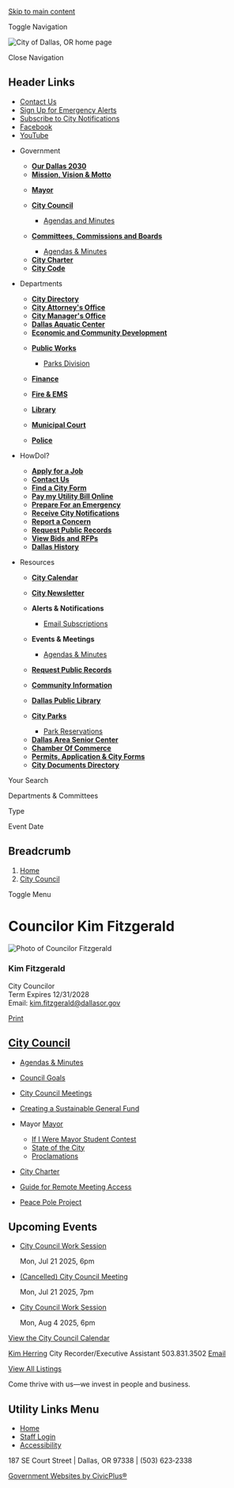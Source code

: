 [Skip to main content](https://www.dallasor.gov/citycouncil/page/councilor-kim-fitzgerald/)

Toggle Navigation

![City of Dallas, OR home page](https://www.dallasor.gov/themes/custom/dallasor/dallasor_theme/logo.png)

Close Navigation

## Header Links

- [Contact Us](https://www.dallasor.gov/contact-us)
- [Sign Up for Emergency Alerts](https://oralert.gov "(opens in a new window)")
- [Subscribe to City Notifications](https://www.dallasor.gov/portal)
- [Facebook](https://www.facebook.com/cityofdallasoregon "(opens in a new window)")
- [YouTube](https://www.youtube.com/channel/UCeQF36OlkxileNNSUa0-GDQ "(opens in a new window)")

<!--THE END-->

- Government
  
  - [**Our Dallas 2030**](https://www.dallasor.gov/node/5769)
  - [**Mission, Vision &amp; Motto**](https://www.dallasor.gov/node/2366)
  
  <!--THE END-->
  
  - [**Mayor**](https://www.dallasor.gov/node/3056)
  - [**City Council**](https://www.dallasor.gov/citycouncil)
    
    - [Agendas and Minutes](https://www.dallasor.gov/meetings)
  
  <!--THE END-->
  
  - [**Committees, Commissions and Boards**](https://www.dallasor.gov/bc)
    
    - [Agendas &amp; Minutes](https://www.dallasor.gov/meetings?field_smart_date_value_1=&field_smart_date_end_value=&combine=&department=All&boards-commissions=80)
  
  <!--THE END-->
  
  - [**City Charter**](https://www.dallasor.gov/node/3073)
  - [**City Code**](https://dallasor.municipalcodeonline.com "(opens in a new window)")
- Departments
  
  - [**City Directory**](https://www.dallasor.gov/directory)
  - [**City Attorney's Office**](https://www.dallasor.gov/node/2206)
  - [**City Manager's Office**](https://www.dallasor.gov/node/74)
  - [**Dallas Aquatic Center**](https://www.dallasor.gov/aquaticcenter)
  - [**Economic and Community Development**](https://www.dallasor.gov/ecd)
  
  <!--THE END-->
  
  - [**Public Works**](https://www.dallasor.gov/publicworks)
    
    - [Parks Division](https://www.dallasor.gov/node/2701)
  - [**Finance**](https://www.dallasor.gov/finance)
  - [**Fire &amp; EMS**](https://www.dallasor.gov/fire)
  - [**Library**](https://www.dallasor.gov/library)
  - [**Municipal Court**](https://www.dallasor.gov/municipalcourt)
  
  <!--THE END-->
  
  - [**Police**](https://www.dallasor.gov/police)
  
  <!--THE END-->
- HowDoI?
  
  - [**Apply for a Job**](https://www.governmentjobs.com/careers/dallasor "(opens in a new window)")
  - [**Contact Us**](https://www.dallasor.gov/contact-us)
  - [**Find a City Form**](https://www.dallasor.gov/forms)
  - [**Pay my Utility Bill Online**](https://www.dallasor.gov/node/2818)
  
  <!--THE END-->
  
  - [**Prepare For an Emergency**](https://www.dallasor.gov/node/2553)
  - [**Receive City Notifications**](https://www.dallasor.gov/portal)
  - [**Report a Concern**](https://www.dallasor.gov/node/3256)
  - [**Request Public Records**](https://www.dallasor.gov/node/2388)
  
  <!--THE END-->
  
  - [**View Bids and RFPs**](https://www.dallasor.gov/node/5882)
  - [**Dallas History**](https://www.dallasor.gov/node/3260)
  
  <!--THE END-->
- Resources
  
  - [**City Calendar**](https://www.dallasor.gov/calendar)
  - [**City Newsletter**](https://www.dallasor.gov/node/5869)
  - **Alerts &amp; Notifications**
    
    - [Email Subscriptions](https://www.dallasor.gov/portal)
  - **Events &amp; Meetings**
    
    - [Agendas &amp; Minutes](https://www.dallasor.gov/meetings)
  - [**Request Public Records**](https://www.dallasor.gov/node/2388)
  
  <!--THE END-->
  
  - [**Community Information**](https://www.dallasor.gov/node/7017)
  - [**Dallas Public Library**](https://www.dallasor.gov/library)
  - [**City Parks**](https://www.dallasor.gov/node/2716)
    
    - [Park Reservations](https://www.dallasor.gov/node/2707)
  
  <!--THE END-->
  
  - [**Dallas Area Senior Center**](https://dallasareaseniors.org/about.html "(opens in a new window)")
  - [**Chamber Of Commerce**](https://dallasoregon.org "(opens in a new window)")
  - [**Permits, Application &amp; City Forms**](https://www.dallasor.gov/forms)
  - [**City Documents Directory**](https://www.dallasor.gov/document-library)
  
  <!--THE END-->

Your Search

Departments &amp; Committees

Type

Event Date

## Breadcrumb

1. [Home](https://www.dallasor.gov)
2. [City Council](https://www.dallasor.gov/citycouncil)

Toggle Menu

# Councilor Kim Fitzgerald

![Photo of Councilor Fitzgerald](https://www.dallasor.gov/sites/g/files/vyhlif12941/files/styles/full_node_primary/public/media/citycouncil/image/7486/fitzgerald_kim.jpg?itok=rq1vWSxk "fitzgerald_kim.jpg")

### Kim Fitzgerald

City Councilor  
Term Expires 12/31/2028  
Email: [kim.fitzgerald@dallasor.gov](mailto:kim.fitzgerald@dallasor.gov)

[Print](https://www.dallasor.gov/print/pdf/node/3437)

## [City Council](https://www.dallasor.gov/citycouncil)

- [Agendas &amp; Minutes](https://www.dallasor.gov/meetings?field_smart_date_value_1=&field_smart_date_end_value=&combine=&department=All&boards-commissions=98)
- [Council Goals](https://www.dallasor.gov/citycouncil/page/council-goals)
- [City Council Meetings](https://www.dallasor.gov/citycouncil/page/city-council-meetings)
- [Creating a Sustainable General Fund](https://www.dallasor.gov/citycouncil/page/creating-sustainable-general-fund)
- Mayor [Mayor](https://www.dallasor.gov/citycouncil/page/mayor)
  
  - [If I Were Mayor Student Contest](https://www.dallasor.gov/citycouncil/page/if-i-were-mayor-student-contest)
  - [State of the City](https://www.dallasor.gov/citycouncil/page/state-city)
  - [Proclamations](https://www.dallasor.gov/citycouncil/page/proclamations)
- [City Charter](https://www.dallasor.gov/bc/page/dallas-city-charter)
- [Guide for Remote Meeting Access](https://www.dallasor.gov/citycouncil/page/guide-remote-meeting-access)
- [Peace Pole Project](https://www.dallasor.gov/community/page/peace-pole-project)

## Upcoming Events

- [City Council Work Session](https://www.dallasor.gov/citycouncil/meeting/city-council-work-session-54)
  
  Mon, Jul 21 2025, 6pm
- [(Cancelled) City Council Meeting](https://www.dallasor.gov/citycouncil/meeting/cancelled-city-council-meeting-4)
  
  Mon, Jul 21 2025, 7pm
- [City Council Work Session](https://www.dallasor.gov/citycouncil/meeting/city-council-work-session-49)
  
  Mon, Aug 4 2025, 6pm

[View the City Council Calendar](https://www.dallasor.gov/calendar?boards-commissions=98)

[Kim Herring](https://www.dallasor.gov/citymanager/directory-listing/kim-herring) City Recorder/Executive Assistant 503.831.3502 [Email](https://www.dallasor.gov/email-contact/node/3886/field_email/sidebar_standard "Email Kim Herring (opens in a new window)")

[View All Listings](https://www.dallasor.gov/directory)

Come thrive with us—we invest in people and business.

## Utility Links Menu

- [Home](https://www.dallasor.gov)
- [Staff Login](https://www.dallasor.gov/login?destination=%2Fcitycouncil%2Fpage%2Fcouncilor-kim-fitzgerald)
- [Accessibility](https://www.dallasor.gov/citymanager/page/website-accessibility)

187 SE Court Street | Dallas, OR 97338 | (503) 623‑2338

[Government Websites by CivicPlus®](https://www.civicplus.com "(opens in a new window)")